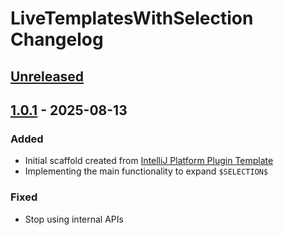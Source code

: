 <!-- Keep a Changelog guide -> https://keepachangelog.com -->

# LiveTemplatesWithSelection Changelog

## [Unreleased]

## [1.0.1] - 2025-08-13

### Added

- Initial scaffold created from [IntelliJ Platform Plugin Template](https://github.com/JetBrains/intellij-platform-plugin-template)
- Implementing the main functionality to expand `$SELECTION$`

### Fixed

- Stop using internal APIs

[Unreleased]: https://github.com/ghostflyby/IntelliJ-Plugins/compare/v1.0.1...HEAD
[1.0.1]: https://github.com/ghostflyby/IntelliJ-Plugins/commits/v1.0.1
